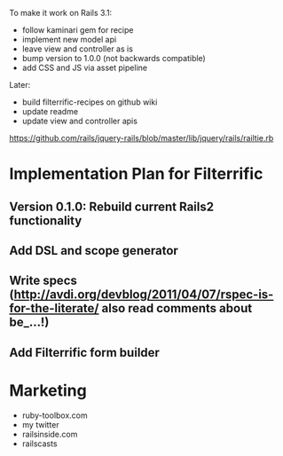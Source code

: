 To make it work on Rails 3.1:

* follow kaminari gem for recipe
* implement new model api
* leave view and controller as is
* bump version to 1.0.0 (not backwards compatible)
* add CSS and JS via asset pipeline

Later:
* build filterrific-recipes on github wiki
* update readme
* update view and controller apis

https://github.com/rails/jquery-rails/blob/master/lib/jquery/rails/railtie.rb

# Implementation Plan for Filterrific

## Version 0.1.0: Rebuild current Rails2 functionality

## Add DSL and scope generator
## Write specs (http://avdi.org/devblog/2011/04/07/rspec-is-for-the-literate/ also read comments about be_...!)
## Add Filterrific form builder


# Marketing

* ruby-toolbox.com
* my twitter
* railsinside.com
* railscasts

